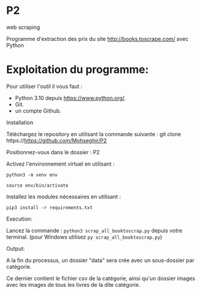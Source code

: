 # P2
web scraping

Programme d'extraction des prix du site http://books.toscrape.com/ avec Python

# Exploitation du programme:

Pour utiliser l'outil il vous faut :

- Python 3.10 depuis https://www.python.org/.
- Git.
- un compte Github.


Installation

Téléchargez le repository en utilisant la commande suivante : git clone https://https://github.com/Mohseghir/P2

Positionnez-vous dans le dossier : P2

Activez l'environnement virtuel en utilisant :

`python3 -m venv env`

`source env/bin/activate`

Installez les modules nécessaires en utilisant :

`pip3 install -r requirements.txt`

Execution: 


Lancez la commande : `python3 scrap_all_booktoscrap.py` depuis votre terminal. (pour Windows utilisez `py scrap_all_booktoscrap.py`)

Output:


A la fin du processus, un dossier "data" sera crée avec un sous-dossier par catégorie. 

Ce dernier contient le fichier csv de la catégorie, ainsi qu'un dossier images avec les images de tous les livres de la dite catégorie.